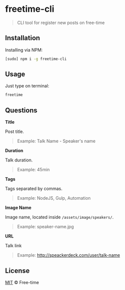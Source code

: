 # freetime-cli

> CLI tool for register new posts on free-time

## Installation

Installing via NPM:

```sh
[sudo] npm i -g freetime-cli
```

## Usage

Just type on terminal:

```sh
freetime
```

## Questions

**Title**

Post title.

> Example: Talk Name - Speaker's name

**Duration**

Talk duration.

> Example: 45min

**Tags**

Tags separated by commas.

> Example: NodeJS, Gulp, Automation

**Image Name**

Image name, located inside `/assets/image/speakers/`.

> Example: speaker-name.jpg

**URL**

Talk link

> Example: http://speackerdeck.com/user/talk-name

## License

[MIT](LICENSE.md) &copy; Free-time
